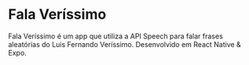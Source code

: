 # Fala Veríssimo

Fala Veríssimo é um app que utiliza a API Speech para falar frases aleatórias do Luis Fernando Veríssimo.
Desenvolvido em React Native & Expo.
